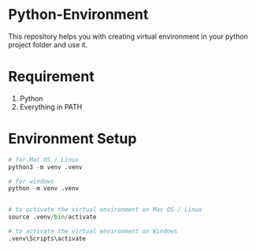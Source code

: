 # Python-Environment
This repository helps you with creating virtual environment in your python project folder and use it.

# Requirement
1. Python
2. Everything in PATH

# Environment Setup

```python
# for Mac OS / Linux
python3 -m venv .venv

# for windows
python -m venv .venv


# to activate the virtual environment on Mac OS / Linux
source .venv/bin/activate

# to activate the virtual environment on Windows
.venv\Scripts\activate
```
